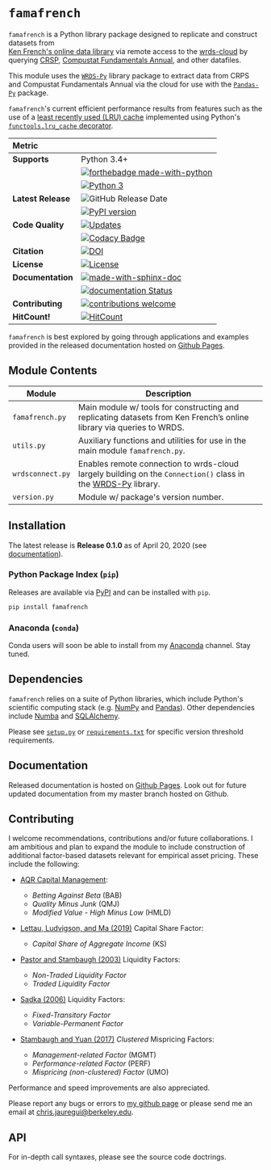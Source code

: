 # `famafrench`

`famafrench` is a Python library package designed to replicate and construct datasets from  
[Ken French's online data library](https://mba.tuck.dartmouth.edu/pages/faculty/ken.french/data_library.html) 
via remote access to the [wrds-cloud](https://wrds-www.wharton.upenn.edu/pages/support/getting-started/3-ways-use-wrds/#the-wrds-cloud)
by querying [CRSP](http://www.crsp.org/products/research-products/crsp-us-stock-databases), 
[Compustat Fundamentals Annual](https://wrds-web.wharton.upenn.edu/wrds/support/Data/_001Manuals%20and%20Overviews/_001Compustat/_001North%20America%20-%20Global%20-%20Bank/_000dataguide/index.cfm0), and other datafiles. 

This module uses the [`WRDS-Py`](https://github.com/wharton/wrds) library package to extract data from CRPS and Compustat Fundamentals Annual via the cloud
for use with the [`Pandas-Py`](https://github.com/pandas-dev/pandas) package. 

`famafrench`'s current efficient performance results from features such as the use of a [least recently used (LRU) cache](https://medium.com/lambda-automotive/python-and-lru-cache-f812bbdcbb51) implemented using Python's
[``functools.lru_cache`` decorator](https://github.com/python/cpython/blob/3.8/Lib/functools.py).

| Metric                     |                                                                                                                                                                                           |
| :------------------------- | :------------------------------------------------------------------------------------------------------------------------------------------------------------------                       |
| **Supports**               | Python 3.4+                                                                                                                                                                               | 
|                            | [![forthebadge made-with-python](http://ForTheBadge.com/images/badges/made-with-python.svg)](https://www.python.org/)                                                                     |                                             
|                            | [![Python 3](https://pyup.io/repos/github/christianjauregui/famafrench/python-3-shield.svg)](https://pyup.io/repos/github/christianjauregui/famafrench/)                                  |
| **Latest Release**         | ![GitHub Release Date](https://img.shields.io/github/release-date/christianjauregui/famafrench)                                                                                           |
|                            | [![PyPI version](https://badge.fury.io/py/famafrench.svg)](https://badge.fury.io/py/famafrench)                                                                                           |
| **Code Quality**           | [![Updates](https://pyup.io/repos/github/christianjauregui/famafrench/shield.svg)](https://pyup.io/repos/github/christianjauregui/famafrench/)                                            |
|                            | [![Codacy Badge](https://api.codacy.com/project/badge/Grade/a81ccb9c22144f6bbf7b25d6926c5217)](https://app.codacy.com/manual/christianjauregui/famafrench?utm_source=github.com&utm_medium=referral&utm_content=christianjauregui/famafrench&utm_campaign=Badge_Grade_Dashboard) |                                                                                                                                                                                          |
| **Citation**               | [![DOI](https://sandbox.zenodo.org/badge/doi/10.5072/zenodo.530634.svg)](https://sandbox.zenodo.org/record/530634#.XqNawZNKi_s)                                                           |
| **License**                | [![License](https://img.shields.io/badge/License-Apache%202.0-blue.svg)](https://github.com/christianjauregui/famafrench/blob/master/LICENSE.txt)                                         |
| **Documentation**          | [![made-with-sphinx-doc](https://img.shields.io/badge/Made%20with-Sphinx-1f425f.svg)](https://www.sphinx-doc.org/)                                                                        |
|                            | [![documentation Status](https://img.shields.io/badge/Documentation-latest-brightgreen)](https://christianjauregui.github.io/famafrench/)                                                 |   
| **Contributing**           | [![contributions welcome](https://img.shields.io/badge/Contributions-welcome-brightgreen.svg?style=flat)](https://github.com/christianjauregui/famafrench/issues)                         |
| **HitCount!**              | [![HitCount](http://hits.dwyl.com/christianjauregui/famafrench.svg)](http://hits.dwyl.com/christianjauregui/famafrench)                                                                   |

`famafrench` is best explored by going through applications and examples provided in the released documentation hosted on [Github Pages](https://christianjauregui.github.io/famafrench/).

## Module Contents
| Module            | Description                                                                                                                                      |
| ----------------- | ------------------------------------------------------------------------------------------------------------------------------------------------ |
| `famafrench.py`   | Main module w/ tools for constructing and replicating datasets from Ken French’s online library via queries to WRDS.                             |
| `utils.py`        | Auxiliary functions and utilities for use in the main module `famafrench.py`.                                                                    |
| `wrdsconnect.py`  | Enables remote connection to wrds-cloud largely building on the ``Connection()`` class in the [WRDS-Py](https://pypi.org/project/wrds/) library. |
| `version.py`      | Module w/ package's version number.                                                                                                              |

## Installation
The latest release is **Release 0.1.0** as of April 20, 2020 (see [documentation](https://christianjauregui.github.io/famafrench/changes/changes.html#release-0-1-0)).

### Python Package Index (`pip`)
Releases are available via [PyPI](https://pypi.python.org/pypi/pyfinance/) and can be installed with `pip`.  
```bash
pip install famafrench
```
### Anaconda (`conda`)
Conda users will soon be able to install from my [Anaconda](https://anaconda.org/) channel. Stay tuned.

## Dependencies
`famafrench` relies on a suite of Python libraries, which include Python's scientific computing stack (e.g. [NumPy](https://numpy.org/) and [Pandas](https://pandas.pydata.org/)). Other dependencies include [Numba](http://numba.pydata.org/) and [SQLAlchemy](https://www.sqlalchemy.org/). 

Please see [``setup.py``](https://github.com/christianjauregui/famafrench/blob/master/setup.py) or [``requirements.txt``](https://github.com/christianjauregui/famafrench/blob/master/docs/requirements.txt) for specific version threshold requirements.

## Documentation
Released documentation is hosted on [Github Pages](https://christianjauregui.github.io/famafrench/). Look out for future updated documentation from my master branch hosted on Github.

## Contributing
I welcome recommendations, contributions and/or future collaborations. I am ambitious and plan to expand the module to include construction of additional factor-based datasets relevant for empirical asset pricing. These include the following:

-   [AQR Capital Management](https://www.aqr.com/library/data-sets): 

    -   *Betting Against Beta* (BAB)
    -   *Quality Minus Junk* (QMJ)
    -   *Modified Value - High Minus Low* (HMLD)

-   [Lettau, Ludvigson, and Ma (2019)](https://onlinelibrary.wiley.com/doi/abs/10.1111/jofi.12772) Capital Share Factor:   
 
    -   *Capital Share of Aggregate Income* (KS)

-   [Pastor and Stambaugh (2003)](https://faculty.chicagobooth.edu/-/media/faculty/lubos-pastor/data/liq_data_1962_2019.txt) Liquidity Factors: 
 
    -   *Non-Traded Liquidity Factor*
    -   *Traded Liquidity Factor*

-   [Sadka (2006)](https://drive.google.com/file/d/1hTnBk7uasanA3x1gRFBNg6hFE1A0JJEO/view) Liquidity Factors:

    -   *Fixed-Transitory Factor*
    -   *Variable-Permanent Factor*

-   [Stambaugh and Yuan (2017)](https://academic.oup.com/rfs/article/30/4/1270/2965095) *Clustered* Mispricing Factors: 
 
    -   *Management-related Factor* (MGMT)
    -   *Performance-related Factor* (PERF)
    -   *Mispricing (non-clustered) Factor* (UMO)
    

Performance and speed improvements are also appreciated. 

Please report any bugs or errors to [my github page](https://github.com/christianjauregui/famafrench/issues) or please send me an email at chris.jauregui@berkeley.edu.  

## API
For in-depth call syntaxes, please see the source code doctrings. 